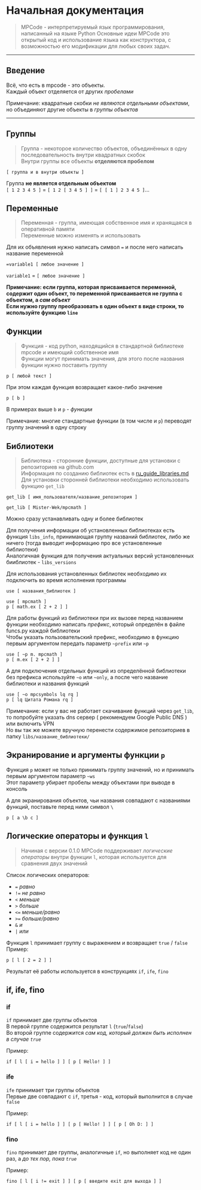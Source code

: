 # Начальная документация
> MPCode - интерпретируемый язык программирования, написанный на языке Python
Основные идеи MPCode это открытый код и использование языка как конструктора, с возможностью его модификации для любых своих задач.
---
## Введение
Всё, что есть в mpcode - это объекты.\
Каждый объект отделяется от других *пробелами*

Примечание: квадратные скобки *не являются отдельными объектами*, но объединяют другие объекты в *группы объектов*

---
## Группы
> Группа - некоторое количество объектов, объединённых в одну последовательность внутри квадратных скобок\
Внутри группы все объекты **отделяются пробелом**
```
[ группа и в внутри объекты ]
```
Группа **не является отдельным объектом**\
`[ 1 2 3 4 5 ]` = `[ 1 2 [ 3 4 5 ] ]` = `[ [ 1 ] 2 3 4 5 ]`...

## Переменные
> Переменная - группа, имеющая собственное имя и хранящаяся в оперативной памяти\
Переменные можно изменять и использовать

Для их объявления нужно написать символ `=` и после него написать название переменной
```
=variable1 [ любое значение ]
```
`variable1` = `[ любое значение ]`

**Примечание: если группа, которая присваивается переменной, содержит один объект, то переменной присваивается не группа с объектом, а *сам объект***\
**Если нужно группу преобразовать в один объект в виде строки, то используйте функцию `line`**

## Функции
> Функция - код python, находящийся в стандартной библиотеке mpcode и имеющий собственное имя\
Функции могут принимать значения, для этого после названия функции нужно поставить группу
```
p [ любой текст ]
```
При этом каждая функция возвращает какое-либо значение

```
p [ b ]
```
В примерах выше `b` и `p` - *функции*

Примечание: многие стандартные функции (в том числе и `p`) переводят группу значений в одну строку

## Библиотеки
> Библиотека - сторонние функции, доступные для установки с репозиториев на github.com\
Информация по созданию библиотек есть в [ru_guide_libraries.md](ru_guide_libraries.md)\
Для установки сторонней библиотеки необходимо использовать функцию `get_lib`
```
get_lib [ имя_пользователя/название_репозитория ]
```
```
get_lib [ Mister-Wek/mpcmath ]
```
Можно сразу устанавливать одну и более библиотек

Для получения информации об установленных библиотеках есть функция `libs_info`, принимающая группу названий библиотек, либо же ничего (тогда выводит информацию про все установленные библиотеки)\
Аналогичная функция для получения актуальных версий установленных бииблиотек - `libs_versions`

Для использования установленных библиотек необходимо их подключить во время исполнения программы
```
use [ названия_библиотек ]
```
```
use [ mpcmath ]
p [ math.ex [ 2 + 2 ] ]
```

Для работы функций из библиотеки при их вызове перед названием функции необходимо написать *префикс*, который определён в файле funcs.py каждой библиотеки\
Чтобы указать пользовательский префикс, необходимо в функцию первым аргументом передать параметр `~prefix` или `~p`
```
use [ ~p m. mpcmath ]
p [ m.ex [ 2 + 2 ] ]
```

А для подключения отдельных функций из определённой библиотеки без префикса используйте `~o` или `~only`, а после чего название библиотеки и названия функций
```
use [ ~o mpcsymbols lq rq ]
p [ lq Цитата Романа rq ]
```

Примечание: если у вас не работает скачивание функций через `get_lib`, то попробуйте указать dns сервер ( рекомендуем Google Public DNS ) или включить VPN\
Но вы так же можете вручную перенести содержимое репозиториев в папку `libs/название_библиотеки/`

## Экранирование и аргументы функции `p`
Функция `p` может не только принимать группу значений, но и принимать первым аргументом параметр `~ws`\
Этот параметр убирает пробелы между объектами при выводе в консоль

А для экранирования объектов, чьи названия совпадают с названиями функций, поставьте перед ними символ `\`
```
p [ a \b c ]
```

## Логические операторы и функция `l`
> Начиная с версии 0.1.0 MPCode поддерживает *логические операторы* внутри функции `l`, которая используется для сравнения двух значений

Список логических операторов:
- `=` *равно*
- `!=` *не равно*
- `<` *меньше*
- `>` *больше*
- `<=` *меньше/равно*
- `>=` *больше/равно*
- `&` *и*
- `|` *или*

Функция `l` принимает группу с выражением и возвращает `true` / `false`\
Пример:
```
p [ l [ 2 = 2 ] ]
```

Результат её работы используется в конструкциях `if`, `ife`, `fino`

## if, ife, fino

### if
`if` принимает две группы объектов <br>
В первой группе содержится результат `l` (`true`/`false`)\
Во второй группе содержится *сам код, который должен быть исполнен в случае `true`*

Пример:
```
if [ l [ i = hello ] ] [ p [ Hello! ] ]
```

### ife
`ife` принимает три группы объектов <br>
Первые две совпадают с `if`, третья - код, который выполнится в случае `false`

Пример:
```
if [ l [ i = hello ] ] [ p [ Hello! ] ] [ p [ Oh D: ] ]
```

### fino
`fino` принимает две группы, аналогичные `if`, но выполняет код не один раз, а *до тех пор, пока `true`*

Пример:
```
fino [ l [ i != exit ] ] [ p [ введите exit для выхода ] ]
```
